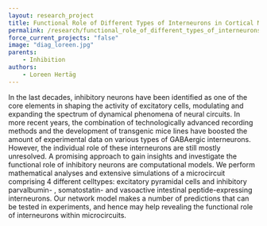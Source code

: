 ```yaml
---
layout: research_project
title: Functional Role of Different Types of Interneurons in Cortical Microcircuits
permalink: /research/functional_role_of_different_types_of_interneurons_in_cortical_microcircuits
force_current_projects: "false"
image: "diag_loreen.jpg"
parents:
    - Inhibition
authors:
    - Loreen Hertäg
---
```

In  the  last  decades,  inhibitory  neurons  have  been  identified  as  one  of  the  core  elements  in  shaping  the  activity  of  excitatory  cells,  modulating  and  expanding  the  spectrum  of  dynamical  phenomena  of  neural  circuits.  In  more  recent  years,  the  combination  of  technologically  advanced  recording  methods  and  the  development  of  transgenic  mice  lines  have  boosted  the  amount  of  experimental  data  on  various  types  of  GABAergic  interneurons.  However,  the  individual  role  of  these  interneurons  are  still  mostly  unresolved.
A  promising  approach  to  gain  insights  and  investigate  the  functional  role  of  inhibitory  neurons  are  computational  models.  We  perform  mathematical  analyses  and  extensive  simulations  of  a  microcircuit  comprising  4  different  celltypes:  excitatory  pyramidal  cells  and  inhibitory  parvalbumin-  ,  somatostatin-    and  vasoactive  intestinal  peptide-expressing  interneurons.  Our  network  model  makes  a  number  of  predictions  that  can  be  tested  in  experiments,  and  hence  may  help  revealing  the  functional  role  of  interneurons  within  microcircuits. 
